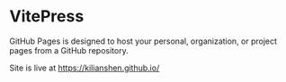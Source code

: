 # VitePress

GitHub Pages is designed to host your personal, organization, or project pages from a GitHub repository.

Site is live at https://kilianshen.github.io/